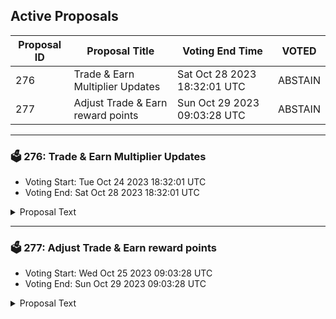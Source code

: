 ## Active Proposals

| Proposal ID | Proposal Title | Voting End Time | VOTED |
|-------------|----------------|-----------------|-------|
| 276 | Trade & Earn Multiplier Updates | Sat Oct 28 2023 18:32:01 UTC | ABSTAIN |
| 277 | Adjust Trade & Earn reward points | Sun Oct 29 2023 09:03:28 UTC | ABSTAIN |

---

### 🗳 276: Trade & Earn Multiplier Updates
- Voting Start: Tue Oct 24 2023 18:32:01 UTC
- Voting End: Sat Oct 28 2023 18:32:01 UTC

<details>
<summary>Proposal Text</summary>
 
To promote trading activity across exchanges built on Injective within the new Celestia (TIA) markets, the Injective Labs team proposes to boost the T&E multipliers for the TIA markets to 50x, while resetting the multipliers for other markets. This will keep the T&E multiplier boosts meaningful rather than diluting the impact of the boosts between several markets.

Action

By voting YES on this proposal, you agree to update T&E multipliers based on the description above.

By voting NO on the proposal, you do not support updating T&E multipliers based on the description above.

By voting NO WITH VETO, you find this proposal to be (1) spam, i.e., irrelevant to the Injective ecosystem, (2) disproportionately infringes on minority interests, or (3) violates or encourages violation of the rules of engagement as currently set out by Injective governance. If the number of ‘NoWithVeto’ votes is greater than a third of total votes, the proposal is rejected and the 500 INJ deposit is burned.

By voting ABSTAIN, you wish to contribute to quorum while formally declining to vote either for or against the proposal.

Disclaimer: I am a member of the Injective Labs team.
</details>

---

### 🗳 277: Adjust Trade & Earn reward points
- Voting Start: Wed Oct 25 2023 09:03:28 UTC
- Voting End: Sun Oct 29 2023 09:03:28 UTC

<details>
<summary>Proposal Text</summary>
 
This proposal, if passed, will adjust the Trade & Earn reward points for the epoch that ended on October 18.

The reward points for the following addresses will be adjusted to zero:

inj1un0lspqv2xsqcglvgn079n687zrdetrhwmxf0n

inj1eyv54halagn80kn22np3wu04deej85t8gafsuq

inj1l8qvl8hzujqkl2m4cfs6k9hgxvzu8ularqrx8w

inj1mqykgk8glnfevlu7xl0equkaq77djzm2n0g3zp

The community has presented evidence that these addresses have unfairly received Trade & Earn rewards through malicious behavior.

For more details, refer to the governance forum post: https://gov.injective.network/discussion/13832-adjust-trade-earn-reward-points

Disclaimer: I am a team member at Injective Labs.
</details>

